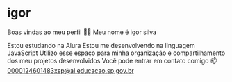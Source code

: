 # igor
Boas vindas ao meu perfil 💙💙
Meu nome é igor silva 

Estou estudando na Alura
Estou me desenvolvendo na linguagem JavaScript
Utilizo esse espaço para minha organização e compartilhamento dos meu projetos desenvolvidos
Você pode entrar em contato comigo 📫
0000124601483xsp@al.educacao.sp.gov.br
